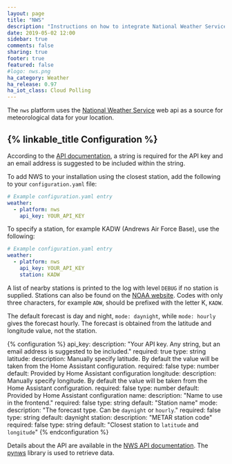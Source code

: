 ```yaml
---
layout: page
title: "NWS"
description: "Instructions on how to integrate National Weather Service data within Home Assistant."
date: 2019-05-02 12:00
sidebar: true
comments: false
sharing: true
footer: true
featured: false
#logo: nws.png
ha_category: Weather
ha_release: 0.97
ha_iot_class: Cloud Polling
---
```


The `nws` platform uses the [National Weather Service](https://www.weather.gov) web api as a source for meteorological data for your location.

## {% linkable_title Configuration %}

According to the [API documentation](https://www.weather.gov/documentation/services-web-api/), a string is required for the API key and an email address is suggested to be included within the string.

To add NWS to your installation using the closest station, add the following to your `configuration.yaml` file:

```yaml
# Example configuration.yaml entry
weather:
  - platform: nws
    api_key: YOUR_API_KEY
```

To specify a station, for example KADW (Andrews Air Force Base), use the following:

```yaml
# Example configuration.yaml entry
weather:
  - platform: nws
    api_key: YOUR_API_KEY
    station: KADW
```

A list of nearby stations is printed to the log with level `DEBUG` if no station is supplied. Stations can also be found on the [NOAA website](https://www.cnrfc.noaa.gov/metar.php). Codes with only three characters, for example `ADW`, should be prefixed with the letter K, `KADW`.

The default forecast is day and night, `mode: daynight`, while `mode: hourly` gives the forecast hourly.  The forecast is obtained from the latitude and longitude value, not the station.

{% configuration %}
api_key:
  description: "Your API key.  Any string, but an email address is suggested to be included."
  required: true
  type: string
latitude:
  description: Manually specify latitude. By default the value will be taken from the Home Assistant configuration.
  required: false
  type: number
  default: Provided by Home Assistant configuration
longitude:
  description: Manually specify longitude. By default the value will be taken from the Home Assistant configuration.
  required: false
  type: number
  default: Provided by Home Assistant configuration
name:
  description: "Name to use in the frontend."
  required: false
  type: string
  default: "Station name"
mode:
  description: "The forecast type. Can be `daynight` or `hourly`."
  required: false
  type: string
  default: daynight
station:
  description: "METAR station code"
  required: false
  type: string
  default: "Closest station to `latitude` and `longitude`"
{% endconfiguration %}

Details about the API are available in the [NWS API documentation](https://www.weather.gov/documentation/services-web-api). The [pynws](https://github.com/MatthewFlamm/pynws) library is used to retrieve data.
